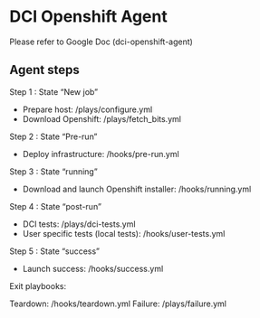 # DCI Openshift Agent

Please refer to Google Doc (dci-openshift-agent)

## Agent steps ##

Step 1 : State “New job”
- Prepare host: /plays/configure.yml
- Download Openshift: /plays/fetch_bits.yml

Step 2 : State “Pre-run”
- Deploy infrastructure: /hooks/pre-run.yml

Step 3 : State “running”
- Download and launch Openshift installer: /hooks/running.yml

Step 4 : State “post-run”
- DCI tests: /plays/dci-tests.yml
- User specific tests (local tests): /hooks/user-tests.yml

Step 5 : State “success”
- Launch success: /hooks/success.yml

Exit playbooks:

Teardown: /hooks/teardown.yml
Failure: /plays/failure.yml


